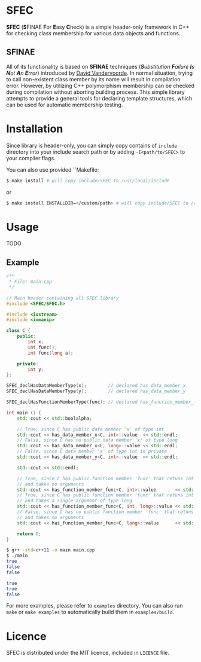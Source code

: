 # SFEC
**SFEC** (**S**FINAE **F**or **E**asy **C**heck) is a simple header-only framework in C++ for checking class membership for various data objects and functions.

## SFINAE
All of its functionality is based on **SFINAE** techniques (_**S**ubstitution **F**ailure **I**s **N**ot **A**n **E**rror_) introduced by [David Vandervoorde](https://www.google.com/#tbs=bks:1&q=isbn:0201734842). In normal situation, trying to call non-existent class member by its name will result in compilation error. However, by utilizing C++ polymorphism membership can be checked during compilation without aborting building process. This simple library attempts to provide a general tools for declaring template structures, which can be used for automatic membership testing.

# Installation
Since library is header-only, you can simply copy contains of `include` directory into your include search path or by adding `-I<path/to/SFEC>` to your compiler flags.

You can also use provided ``Makefile:

```bash
$ make install # will copy include/SFEC to /usr/local/include
```
or
```bash
$ make install INSTALLDIR=</custom/path> # will copy include/SFEC to /custom/path
```

# Usage
TODO

## Example
```cpp
/**
 * File: main.cpp
 */

// Main header containing all SFEC library
#include <SFEC/SFEC.h>

#include <iostream>
#include <iomanip>

class C {
    public:
        int x;
        int func();
        int func(long a);

    private:
        int y;
};

SFEC_declHasDataMemberType(x);        // declared has_data_member_x
SFEC_declHasDataMemberType(y);        // declared has_data_member_y

SFEC_declHasFunctionMemberType(func); // declared has_function_member_func

int main () {
    std::cout << std::boolalpha;

    // True, since C has public data member 'x' of type int
    std::cout << has_data_member_x<C, int>::value  << std::endl;
    // False, since C has no public data member 'x' of type long
    std::cout << has_data_member_x<C, long>::value << std::endl;
    // False, since C data member 'x' of type int is private
    std::cout << has_data_member_y<C, int>::value  << std::endl;

    std::cout << std::endl;

    // True, since C has public function member 'func' that retuns int
    // and takes no arguments
    std::cout << has_function_member_func<C, int>::value       << std::endl;
    // True, since C has public function member 'func' that retuns int
    // and takes a single argument of type long
    std::cout << has_function_member_func<C, int, long>::value << std::endl;
    // False, since C has no public function member 'func' that retuns int
    // and takes no arguments
    std::cout << has_function_member_func<C, long>::value      << std::endl;

    return 0;
}
```

```bash
$ g++ -std=c++11 -o main main.cpp
$ ./main
true
false
false

true
true
false
```

For more examples, please refer to `examples` directory. You can also run `make` or `make examples` to automatically build them in `examples/build`.

# Licence
SFEC is distributed under the MIT licence, included in `LICENCE` file.

